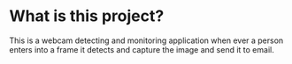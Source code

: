 # What is this project?
This is a webcam detecting and monitoring application when ever a person enters into a frame it detects and capture the image and send it to email.
